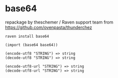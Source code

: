 # base64

repackage by theschemer / Raven support team from https://github.com/ovenpasta/thunderchez


`raven install base64`



```
(import (base64 base64))

(encode-utf8 "STRING") => string
(decode-utf8 "STRING") => string

(encode-utf8-url "STRING") => string
(decode-utf8-url "STRING") => string
```
